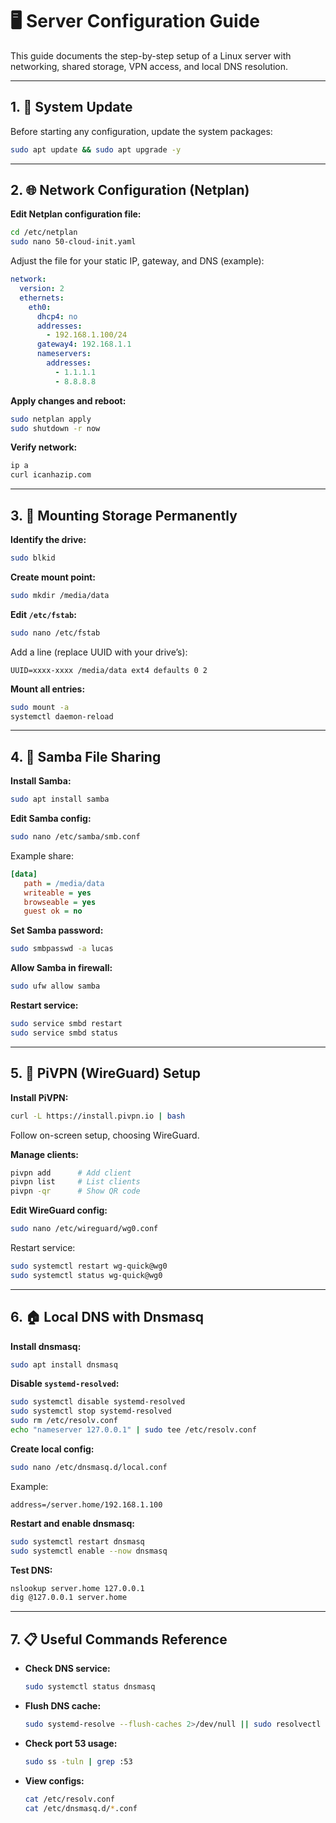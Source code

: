 # 🖥️ Server Configuration Guide

This guide documents the step-by-step setup of a Linux server with networking, shared storage, VPN access, and local DNS resolution.

---

## 1. 🔄 System Update

Before starting any configuration, update the system packages:

```bash
sudo apt update && sudo apt upgrade -y
```

---

## 2. 🌐 Network Configuration (Netplan)

**Edit Netplan configuration file:**

```bash
cd /etc/netplan
sudo nano 50-cloud-init.yaml
```

Adjust the file for your static IP, gateway, and DNS (example):

```yaml
network:
  version: 2
  ethernets:
    eth0:
      dhcp4: no
      addresses:
        - 192.168.1.100/24
      gateway4: 192.168.1.1
      nameservers:
        addresses:
          - 1.1.1.1
          - 8.8.8.8
```

**Apply changes and reboot:**

```bash
sudo netplan apply
sudo shutdown -r now
```

**Verify network:**

```bash
ip a
curl icanhazip.com
```

---

## 3. 💾 Mounting Storage Permanently

**Identify the drive:**

```bash
sudo blkid
```

**Create mount point:**

```bash
sudo mkdir /media/data
```

**Edit `/etc/fstab`:**

```bash
sudo nano /etc/fstab
```

Add a line (replace UUID with your drive’s):

```
UUID=xxxx-xxxx /media/data ext4 defaults 0 2
```

**Mount all entries:**

```bash
sudo mount -a
systemctl daemon-reload
```

---

## 4. 📂 Samba File Sharing

**Install Samba:**

```bash
sudo apt install samba
```

**Edit Samba config:**

```bash
sudo nano /etc/samba/smb.conf
```

Example share:

```ini
[data]
   path = /media/data
   writeable = yes
   browseable = yes
   guest ok = no
```

**Set Samba password:**

```bash
sudo smbpasswd -a lucas
```

**Allow Samba in firewall:**

```bash
sudo ufw allow samba
```

**Restart service:**

```bash
sudo service smbd restart
sudo service smbd status
```

---

## 5. 🔐 PiVPN (WireGuard) Setup

**Install PiVPN:**

```bash
curl -L https://install.pivpn.io | bash
```

Follow on-screen setup, choosing WireGuard.

**Manage clients:**

```bash
pivpn add      # Add client
pivpn list     # List clients
pivpn -qr      # Show QR code
```

**Edit WireGuard config:**

```bash
sudo nano /etc/wireguard/wg0.conf
```

Restart service:

```bash
sudo systemctl restart wg-quick@wg0
sudo systemctl status wg-quick@wg0
```

---

## 6. 🏠 Local DNS with Dnsmasq

**Install dnsmasq:**

```bash
sudo apt install dnsmasq
```

**Disable `systemd-resolved`:**

```bash
sudo systemctl disable systemd-resolved
sudo systemctl stop systemd-resolved
sudo rm /etc/resolv.conf
echo "nameserver 127.0.0.1" | sudo tee /etc/resolv.conf
```

**Create local config:**

```bash
sudo nano /etc/dnsmasq.d/local.conf
```

Example:

```
address=/server.home/192.168.1.100
```

**Restart and enable dnsmasq:**

```bash
sudo systemctl restart dnsmasq
sudo systemctl enable --now dnsmasq
```

**Test DNS:**

```bash
nslookup server.home 127.0.0.1
dig @127.0.0.1 server.home
```

---

## 7. 📋 Useful Commands Reference

* **Check DNS service:**

  ```bash
  sudo systemctl status dnsmasq
  ```
* **Flush DNS cache:**

  ```bash
  sudo systemd-resolve --flush-caches 2>/dev/null || sudo resolvectl flush-caches
  ```
* **Check port 53 usage:**

  ```bash
  sudo ss -tuln | grep :53
  ```
* **View configs:**

  ```bash
  cat /etc/resolv.conf
  cat /etc/dnsmasq.d/*.conf
  ```
